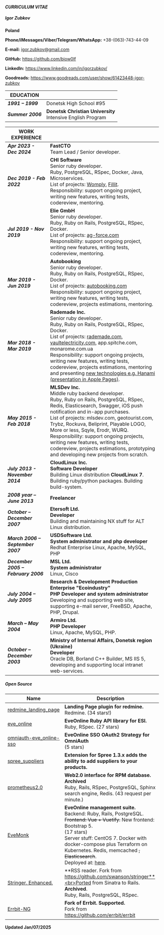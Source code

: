 #### *CURRICULUM VITAE*

##### *Igor Zubkov*

**Poland**

**Phone/iMessages/Viber/Telegram/WhatsApp:** +38-(063)-743-44-09

**E-mail:** igor.zubkov@gmail.com

**GitHub:** https://github.com/biow0lf

**LinkedIn:** https://www.linkedin.com/in/igorzubkov/

**Goodreads:** https://www.goodreads.com/user/show/61423448-igor-zubkov

| EDUCATION         |                                                                    |
|-------------------|--------------------------------------------------------------------|
| **_1991 – 1999_** | Donetsk High School #95                                            |
| **_Summer 2006_** | **Donetsk Christian University**<br>Intensive English Program      |

| WORK EXPERIENCE                     |                                                                                                                                                                                                                                                                                                                                                                                                                                                                                                                                                                           |
|-------------------------------------|---------------------------------------------------------------------------------------------------------------------------------------------------------------------------------------------------------------------------------------------------------------------------------------------------------------------------------------------------------------------------------------------------------------------------------------------------------------------------------------------------------------------------------------------------------------------------|
| **_Apr 2023 - Dec 2024_**           | **FastCTO**<br>Team Lead / Senior developer.<br>                                                                                                                                                                                                                                                                                                                                                                                                                                                                                                                          |
| **_Dec 2019 - Feb 2022_**           | **CHI Software**<br>Senior ruby developer.<br>Ruby, PostgreSQL, RSpec, Docker, Java, Microservices.<br>List of projects: <a href="https://www.womply.com">Womply</a>, <a href="https://fillit.com">Fillit</a>. <br>Responsibility: support ongoing project, writing new features, writing tests, codereview, mentoring.                                                                                                                                                                                                                                                   |
| **_Jul 2019 - Nov 2019_**           | **Elie GmbH**<br>Senior ruby developer.<br>Ruby, Ruby on Rails, PostgreSQL, RSpec, Docker.<br>List of projects: <a href="https://ag-force.com">ag-force.com</a><br>Responsibility: support ongoing project, writing new features, writing tests, codereview, mentoring.                                                                                                                                                                                                                                                                                                   |
| **_Mar 2019 - Jun 2019_**           | **Autobooking**<br>Senior ruby developer.<br>Ruby, Ruby on Rails, PostgreSQL, RSpec, Docker.<br>List of projects: <a href="https://autobooking.com/">autobooking.com</a><br>Responsibility: support ongoing project, writing new features, writing tests, codereview, projects estimations, mentoring.                                                                                                                                                                                                                                                                    |
| **_Mar 2018 - Mar 2019_**           | **Rademade Inc.**<br>Senior ruby developer.<br>Ruby, Ruby on Rails, PostgreSQL, RSpec, Docker.<br>List of projects: <a href="https://rademade.com/">rademade.com</a>, <a href="https://www.vaultelectricity.com">vaultelectricity.com</a>, app.spitche.com, monarome.com.ua<br>Responsibility: support ongoing projects, writing new features, writing tests, codereview, projects estimations, mentoring and presenting <a href="https://github.com/biow0lf/hanami_blog_workshop/blob/master/hanami.key">new technologies e.g. Hanami (presentation in Apple Pages)</a>. |
| **_May 2015 - Feb 2018_**           | **MLSDev Inc.**<br>Middle ruby backend developer.<br>Ruby, Ruby on Rails, PostgreSQL, RSpec, Redis, Elasticsearch, Swagger, iOS push notification and in-app purchases.<br>List of projects: mlsdev.com, geotourist.com, Trybz, Rockuva, Beliprint, Playable LOGO, More or less, Sqyle, Erodr, WURQ.<br>Responsibility: support ongoing projects, writing new features, writing tests, codereview, projects estimations, prototyping and developing new projects from scratch.                                                                                            |
| **_July 2013 - November 2014_**     | **CloudLinux Inc.**<br>**Software Developer**<br>Building Linux distribution **CloudLinux 7**. Building ruby/python packages. Building build-system.                                                                                                                                                                                                                                                                                                                                                                                                                      |
| **_2008 year – June 2013_**         | **Freelancer**                                                                                                                                                                                                                                                                                                                                                                                                                                                                                                                                                            |
| **_October – December 2007_**       | **Etersoft Ltd.**<br>**Developer**<br>Building and maintaining NX stuff for ALT Linux distribution.                                                                                                                                                                                                                                                                                                                                                                                                                                                                       |
| **_March 2006 – September 2007_**   | **USDSoftware Ltd.**<br>**System administrator and php developer**<br>Redhat Enterprise Linux, Apache, MySQL, PHP                                                                                                                                                                                                                                                                                                                                                                                                                                                         |
| **_December 2005 – February 2006_** | **MSL Ltd.**<br>**System administrator**<br>Linux, Cisco                                                                                                                                                                                                                                                                                                                                                                                                                                                                                                                  |
| **_July 2004 – July 2005_**         | **Research & Development Production Enterprise "Ecoindustry"**<br>**PHP Developer and system administrator**<br>Developing and supporting web site, supporting e-mail server, FreeBSD, Apache, PHP, Drupal.                                                                                                                                                                                                                                                                                                                                                               |
| **_March – May 2004_**              | **Armiro Ltd.**<br>**PHP Developer**<br>Linux, Apache, MySQL, PHP.                                                                                                                                                                                                                                                                                                                                                                                                                                                                                                        |
| **_October – December 2003_**       | **Ministry of Internal Affairs, Donetsk region (Ukraine)**<br>**Developer**<br>Oracle DB, Borland C++ Builder, MS IIS 5, developing and supporting local intranet web-services.                                                                                                                                                                                                                                                                                                                                                                                           |

##### Open Source

| Name                                                                                     | Description                                                                                                                                                                                                                                                                                                                         |
|------------------------------------------------------------------------------------------|-------------------------------------------------------------------------------------------------------------------------------------------------------------------------------------------------------------------------------------------------------------------------------------------------------------------------------------|
| <a href="https://github.com/biow0lf/redmine_landing_page">redmine_landing_page<a>        | **Landing Page plugin for redmine.**<br>Redmine. (34 stars!)                                                                                                                                                                                                                                                                        |
| <a href="https://github.com/evemonk/eve_online">eve_online</a>                           | **EveOnline Ruby API library for ESI.**<br>Ruby, RSpec. (27 stars)                                                                                                                                                                                                                                                                  |
| <a href="https://github.com/evemonk/omniauth-eve_online-sso">omniauth-eve_online-sso</a> | **EveOnline SSO OAuth2 Strategy for OmniAuth**<br> (5 stars)                                                                                                                                                                                                                                                                        |
| <a href="https://github.com/biow0lf/spree_suppliers">spree_suppliers</a>                 | **Extension for Spree 1.3.x adds the ability to add suppliers to your products.**                                                                                                                                                                                                                                                   |
| <a href="https://github.com/biow0lf/prometheus2.0">prometheus2.0</a>                     | **Web2.0 interface for RPM database.** **Archived**<br>Ruby, Rails, RSpec, PostgreSQL, Sphinx search engine, Redis. (43 request per minute.)                                                                                                                                                                                        |
| <a href="https://github.com/evemonk/evemonk">EveMonk</a>                                 | **EveOnline management suite.**<br>Backend: Ruby, Rails, PostgreSQL. ~~Frontend: Vue + Vuetify.~~ New frontend: Bootstrap 5. <br> (17 stars) <br> Server stuff: CentOS 7. Docker with docker-compose plus Terraform on Kubernetes. Redis, memcached ~~, Elasticsearch~~. <br> Deployed at: <a href="https://evemonk.com/">here</a>. |
| <a href="https://github.com/biow0lf/stringer">Stringer. Enhanced.</a>                    | **RSS reader. Fork from https://github.com/swanson/stringer**<br>Ported from Sinatra to Rails. **Archived**.<br>Ruby, Rails, PostgreSQL, RSpec.                                                                                                                                                                                     |
| <a href="https://github.com/errbit-ng/errbit-ng">Errbit-NG</a>                           | **Fork of Errbit. Supported.**<br>Fork from https://github.com/errbit/errbit                                                                                                                                                                                                                                                        |

**Updated Jan/07/2025**
